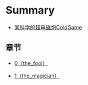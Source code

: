 # Summary

* [某科学的超电磁炮ColdGame](README.md)

## 章节

* [0（the_fool）](post/ch0/0.md)

* [1（the_magician）](post/ch0/1.md)

